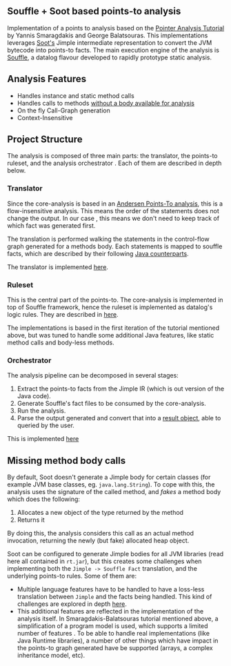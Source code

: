 ## Souffle + Soot based points-to analysis

Implementation of a points to analysis based on the [Pointer Analysis Tutorial](https://yanniss.github.io/points-to-tutorial15.pdf)
by Yannis Smaragdakis and George Balatsouras. This implementations leverages [Soot's](https://github.com/Sable/soot
) Jimple intermediate representation to convert the JVM bytecode into points-to facts. The main execution engine of
 the analysis is [Souffle](Souffle-lang.github.io), a datalog flavour developed to rapidly prototype static analysis.
 
## Analysis Features
- Handles instance and static method calls
- Handles calls to methods [without a body available for analysis](#Missing-method-body-calls) 
- On the fly Call-Graph generation
- Context-Insensitive
 
## Project Structure
The analysis is composed of three main parts: the translator, the points-to ruleset, and the analysis orchestrator
. Each of them are described in depth below.

### Translator
Since the core-analysis is based in an [Andersen Points-To analysis](http://www.cs.cornell.edu/courses/cs711/2005fa/papers/andersen-thesis94.pdf),
this is a flow-insensitive analysis. This means the order of the statements does not change the output. In our case
, this means we don't need to keep track of which fact was generated first.

The translation is performed walking the statements in the control-flow graph generated for a methods body. Each
statements is mapped to souffle facts, which are described by their following [Java counterparts](https://github.com/thepalbi/souffle-points-to-analysis/tree/master/src/main/java/wtf/thepalbi/relations).

The translator is implemented [here](https://github.com/thepalbi/souffle-points-to-analysis/blob/master/src/main/java/wtf/thepalbi/StmtToSouffleFactTranslator.java).

### Ruleset
This is the central part of the points-to. The core-analysis is implemented in top of Souffle
framework, hence the ruleset is implemented as datalog's logic rules. They are described in [here](https://github.com/thepalbi/souffle-points-to-analysis/blob/master/src/main/resources/vanilla-andersen.dl).

The implementations is based in the first iteration of the tutorial mentioned above, but was tuned to handle some
 additional Java features, like static method calls and body-less methods.

### Orchestrator
The analysis pipeline can be decomposed in several stages:
1. Extract the points-to facts from the Jimple IR (which is out version of the Java code).
2. Generate Souffle's fact files to be consumed by the core-analysis.
3. Run the analysis.
4. Parse the output generated and convert that into a [result object](https://github.com/thepalbi/souffle-points-to-analysis/blob/master/src/main/java/wtf/thepalbi/PointsToResult.java),
able to queried by the user.

This is implemented [here](https://github.com/thepalbi/souffle-points-to-analysis/blob/master/src/main/java/wtf/thepalbi/PointToAnalysis.java.)

## Missing method body calls
By default, Soot doesn't generate a Jimple body for certain classes (for example JVM base classes, eg. `java.lang.String`). To cope with this, the analysis uses the signature of the called method, and *fakes* a method body which
 does the following:
 
 1. Allocates a new object of the type returned by the method
 2. Returns it
 
 By doing this, the analysis considers this call as an actual method invocation, returning the newly (but fake) allocated heap object.
 
 Soot can be configured to generate Jimple bodies for all JVM libraries (read here all contained in `rt.jar`), but
this creates some challenges when implementing both the `Jimple -> Souffle Fact` translation, and the underlying
points-to rules. Some of them are:
- Multiple language features have to be handled to have a loss-less translation between `Jimple` and the facts being
 handled. This kind of challenges are explored in depth [here](https://github.com/thepalbi/soot-dataflow-analysis/tree/points-to-integration/sensible-data-leak-detector#inter-procedural-implementation-details).
- This additional features are reflected in the implementation of the analysis itself. In Smaragdakis-Balatsouras
 tutorial mentioned above, a simplification of a program model is used, which supports a limited number of features
 . To be able to handle real implementations (like Java Runtime libraries), a number of other things which have
  impact in the points-to graph generated have be supported (arrays, a complex inheritance model, etc).
